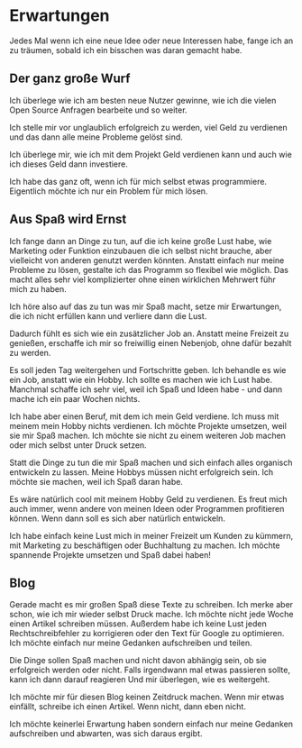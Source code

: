 # Erwartungen

Jedes Mal wenn ich eine neue Idee oder neue Interessen habe, fange ich an zu träumen, sobald ich ein bisschen was daran gemacht habe.

## Der ganz große Wurf

Ich überlege wie ich am besten neue Nutzer gewinne, wie ich die vielen Open Source Anfragen bearbeite und so weiter.

Ich stelle mir vor unglaublich erfolgreich zu werden, viel Geld zu verdienen und das dann alle meine Probleme gelöst sind.

Ich überlege mir, wie ich mit dem Projekt Geld verdienen kann und auch wie ich dieses Geld dann investiere.

Ich habe das ganz oft, wenn ich für mich selbst etwas programmiere. Eigentlich möchte ich nur ein Problem für mich lösen.

## Aus Spaß wird Ernst

Ich fange dann an Dinge zu tun, auf die ich keine große Lust habe, wie Marketing oder Funktion einzubauen die ich selbst nicht brauche, aber vielleicht von anderen genutzt werden könnten. Anstatt einfach nur meine Probleme zu lösen, gestalte ich das Programm so flexibel wie möglich. Das macht alles sehr viel komplizierter ohne einen wirklichen Mehrwert führ mich zu haben.

Ich höre also auf das zu tun was mir Spaß macht, setze mir Erwartungen, die ich nicht erfüllen kann und verliere dann die Lust. 

Dadurch fühlt es sich wie ein zusätzlicher Job an. Anstatt meine Freizeit zu genießen, erschaffe ich mir so freiwillig einen Nebenjob, ohne dafür bezahlt zu werden.

Es soll jeden Tag weitergehen und Fortschritte geben. Ich behandle es wie ein Job, anstatt wie ein Hobby. Ich sollte es machen wie ich Lust habe. Manchmal schaffe ich sehr viel, weil ich Spaß und Ideen habe - und dann mache ich ein paar Wochen nichts.

Ich habe aber einen Beruf, mit dem ich mein Geld verdiene. Ich muss mit meinem mein Hobby nichts verdienen. Ich möchte Projekte umsetzen, weil sie mir Spaß machen. Ich möchte sie nicht zu einem weiteren Job machen oder mich selbst unter Druck setzen.

Statt die Dinge zu tun die mir Spaß machen und sich einfach alles organisch entwickeln zu lassen. Meine Hobbys müssen nicht erfolgreich sein. Ich möchte sie machen, weil ich Spaß daran habe.

Es wäre natürlich cool mit meinem Hobby Geld zu verdienen. Es freut mich auch immer, wenn andere von meinen Ideen oder Programmen profitieren können. Wenn dann soll es sich aber natürlich entwickeln. 

Ich habe einfach keine Lust mich in meiner Freizeit um Kunden zu kümmern, mit Marketing zu beschäftigen oder Buchhaltung zu machen. Ich möchte spannende Projekte umsetzen und Spaß dabei haben!

## Blog

Gerade macht es mir großen Spaß diese Texte zu schreiben. Ich merke aber schon, wie ich mir wieder selbst Druck mache. Ich möchte nicht jede Woche einen Artikel schreiben müssen. Außerdem habe ich keine Lust jeden Rechtschreibfehler zu korrigieren oder den Text für Google zu optimieren. Ich möchte einfach nur meine Gedanken aufschreiben und teilen.

Die Dinge sollen Spaß machen und nicht davon abhängig sein, ob sie erfolgreich werden oder nicht. Falls irgendwann mal etwas passieren sollte, kann ich dann darauf reagieren Und mir überlegen, wie es weitergeht.

Ich möchte mir für diesen Blog keinen Zeitdruck machen. Wenn mir etwas einfällt, schreibe ich einen Artikel. Wenn nicht, dann eben nicht.

Ich möchte keinerlei Erwartung haben sondern einfach nur meine Gedanken aufschreiben und abwarten, was sich daraus ergibt. 
